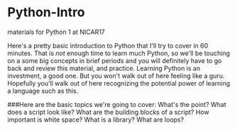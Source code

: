 # Python-Intro
materials for Python 1 at NICAR17

Here's a pretty basic introduction to Python that I'll try to cover in 60 minutes. That is _not_ enough time to learn much Python, so we'll be touching on a some big concepts in brief periods and you will definitely have to go back and review this material, and practice. Learning Python is an investment, a good one. But you won't walk out of here feeling like a guru. Hopefully you'll walk out of here recognizing the potential power of learning a language such as this. 

###Here are the basic topics we're going to cover: 
What's the point? 
What does a script look like? 
What are the building blocks of a script? 
How important is white space? 
What is a library? 
What are loops? 